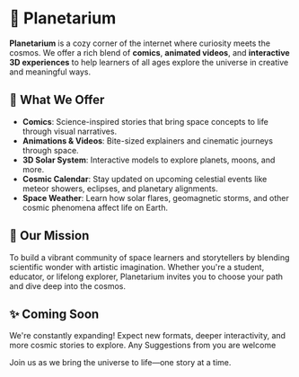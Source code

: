 # 🌌 Planetarium

**Planetarium** is a cozy corner of the internet where curiosity meets the cosmos. We offer a rich blend of **comics**, **animated videos**, and **interactive 3D experiences** to help learners of all ages explore the universe in creative and meaningful ways.

## 🚀 What We Offer

- **Comics**: Science-inspired stories that bring space concepts to life through visual narratives.
- **Animations & Videos**: Bite-sized explainers and cinematic journeys through space.
- **3D Solar System**: Interactive models to explore planets, moons, and more.
- **Cosmic Calendar**: Stay updated on upcoming celestial events like meteor showers, eclipses, and planetary alignments.
- **Space Weather**: Learn how solar flares, geomagnetic storms, and other cosmic phenomena affect life on Earth.

## 🌠 Our Mission

To build a vibrant community of space learners and storytellers by blending scientific wonder with artistic imagination. Whether you're a student, educator, or lifelong explorer, Planetarium invites you to choose your path and dive deep into the cosmos.

## ✨ Coming Soon

We're constantly expanding! Expect new formats, deeper interactivity, and more cosmic stories to explore.
Any Suggestions from you are welcome

Join us as we bring the universe to life—one story at a time.

